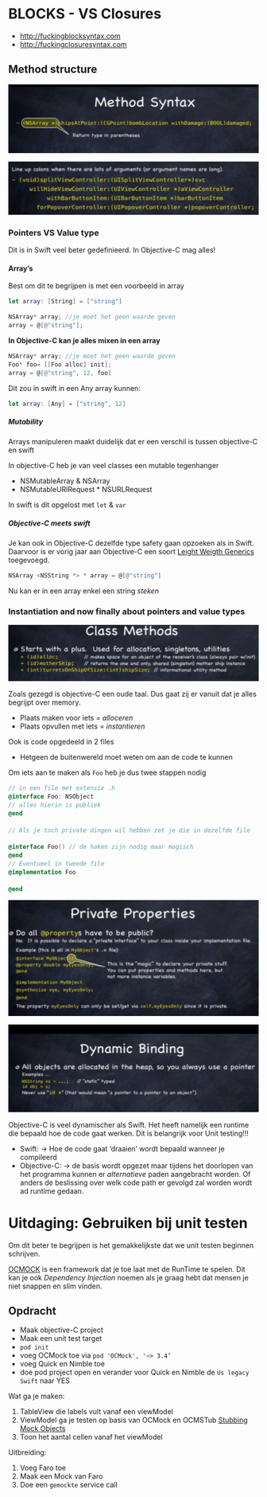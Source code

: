 # BLOCKS - VS Closures

* http://fuckingblocksyntax.com
* http://fuckingclosuresyntax.com

## ​Method structure
![](Lesson%201%20-%20Objective-C%20Foundation%20via%20Mocks/screenshot.png)

![](Lesson%201%20-%20Objective-C%20Foundation%20via%20Mocks/screenshot%201.png)


### Pointers VS Value type

Dit is in Swift veel beter gedefinieerd. In Objective-C mag alles!

#### Array’s
Best om dit te begrijpen is met een voorbeeld in array

```swift
let array: [String] = ["string"]
```

```objective-c
NSArray* array; //je moet het geen waarde geven
array = @[@"string"];
```

**In Objective-C kan je alles mixen in een array**
```objective-c
NSArray* array; //je moet het geen waarde geven
Foo* foo= [[Foo alloc] init];
array = @[@"string", 12, foo]
```

Dit zou in swift in een Any array kunnen:

```swift
let array: [Any] = ["string", 12]
```

##### Mutability
Arrays manipuleren maakt duidelijk dat er een verschil is tussen objective-C en swift

In objective-C heb je van veel classes een mutable tegenhanger
* NSMutableArray & NSArray
* NSMutableURlRequest * NSURLRequest

In swift is dit opgelost met `let` & `var`

##### Objective-C meets swift
Je kan ook in Objective-C dezelfde type safety gaan opzoeken als in Swift. Daarvoor is er vorig jaar aan Objective-C een soort  [Leight Weigth Generics](https://developer.apple.com/library/content/documentation/Swift/Conceptual/BuildingCocoaApps/InteractingWithObjective-CAPIs.html#//apple_ref/doc/uid/TP40014216-CH4-ID173) toegevoegd.

```Objective-C
NSArray <NSString *> * array = @[@"string"]
```

Nu kan er in een array enkel een string *steken*

### Instantiation and now finally about pointers and value types
![](Lesson%201%20-%20Objective-C%20Foundation%20via%20Mocks/screenshot%202.png)

Zoals gezegd is objective-C een oude taal. Dus gaat zij er vanuit dat je alles begrijpt over memory. 
* Plaats maken voor iets = *alloceren*
* Plaats opvullen met iets = *instantieren*

Ook is code opgedeeld in 2 files
* Hetgeen de buitenwereld moet weten om aan de code te kunnen 

Om iets aan te maken als `Foo` heb je dus twee stappen nodig
```Objective-c
// in een file met extensie .h
@interface Foo: NSObject 
// alles hierin is publiek
@end

// Als je toch private dingen wil hebben zet je die in dezelfde file

@interface Foo() // de haken zijn nodig maar magisch
@end
// Eventueel in tweede file
@implementation Foo

@end
```

![](Lesson%201%20-%20Objective-C%20Foundation%20via%20Mocks/screenshot%203.png)

![](Lesson%201%20-%20Objective-C%20Foundation%20via%20Mocks/screenshot%204.png)

Objective-C is veel dynamischer als Swift. Het heeft namelijk een runtime die bepaald hoe de code gaat werken. Dit is belangrijk voor Unit testing!!!

* Swift: -> Hoe de code gaat ‘draaien’ wordt bepaald wanneer je compileerd
* Objective-C: -> de basis wordt opgezet maar tijdens het doorlopen van het programma kunnen er *alternatieve* paden aangebracht worden. Of anders de beslissing over welk code path er gevolgd zal worden wordt ad runtime gedaan.

# Uitdaging: Gebruiken bij unit testen
Om dit beter te begrijpen is het gemakkelijkste dat we unit testen beginnen schrijven.

[OCMOCK](http://ocmock.org/introduction/) is een framework dat je toe laat met de RunTime te spelen. Dit kan je ook *Dependency Injection* noemen als je graag hebt dat mensen je niet snappen en slim vinden.

## Opdracht
* Maak objective-C project
* Maak een unit test target
* `pod init`
* voeg OCMock toe via `pod 'OCMock', '~> 3.4’`
* voeg Quick en Nimble toe
* doe pod project open en verander voor Quick en Nimble de `Us legacy Swift` naar YES

Wat ga je maken:
1. TableView die labels vult vanaf een viewModel
2. ViewModel ga je testen op basis van OCMock en OCMSTub [Stubbing](http://ocmock.org/reference/#stubing-methods) [Mock Objects](http://ocmock.org/reference/#creating-mock-objects)
3. Toon het aantal cellen vanaf het viewModel

Uitbreiding:
1. Voeg Faro toe
2. Maak een Mock van Faro
3. Doe een `gemockte` service call











